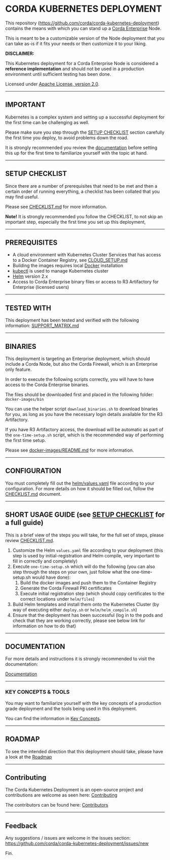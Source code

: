 # CORDA KUBERNETES DEPLOYMENT

This repository (<https://github.com/corda/corda-kubernetes-deployment>) contains the means with which you can stand up a [Corda Enterprise](https://www.r3.com/corda-platform/) Node.

This is meant to be a customizable version of the Node deployment that you can take as-is if it fits your needs or then customize it to your liking.

**DISCLAIMER:**

This Kubernetes deployment for a Corda Enterprise Node is considered a **reference implementation** and should not be used in a production environment until sufficient testing has been done.

Licensed under [Apache License, version 2.0](https://www.apache.org/licenses/LICENSE-2.0).

---

## IMPORTANT

Kubernetes is a complex system and setting up a successful deployment for the first time can be challenging as well.

Please make sure you step through the [SETUP CHECKLIST](#setup-checklist) section carefully the first time you deploy, to avoid problems down the road.

It is strongly recommended you review the [documentation](docs/README.md) before setting this up for the first time to familiarize yourself with the topic at hand.

---

## SETUP CHECKLIST

Since there are a number of prerequisites that need to be met and then a certain order of running everything, a checklist has been collated that you may find useful.

Please see [CHECKLIST.md](docs/CHECKLIST.md) for more information.

**Note!**
It is strongly recommended you follow the CHECKLIST, to not skip an important step, especially the first time you set up this deployment,

---

## PREREQUISITES

* A cloud environment with Kubernetes Cluster Services that has access to a Docker Container Registry, see [CLOUD_SETUP.md](docs/CLOUD_SETUP.md)
* Building the images requires local [Docker](https://www.docker.com/) installation
* [kubectl](https://kubernetes.io/docs/tasks/tools/install-kubectl/) is used to manage Kubernetes cluster
* [Helm](https://helm.sh/) version 2.x
* Access to Corda Enterprise binary files or access to R3 Artifactory for Enterprise (licensed users)

---

## TESTED WITH

This deployment has been tested and verified with the following information: [SUPPORT_MATRIX.md](docs/SUPPORT_MATRIX.md)

---

## BINARIES

This deployment is targeting an Enterprise deployment, which should include a Corda Node, but also the Corda Firewall, which is an Enterprise only feature.

In order to execute the following scripts correctly, you will have to have access to the Corda Enterprise binaries.

The files should be downloaded first and placed in the following folder: ``docker-images/bin``

You can use the helper script ``download_binaries.sh`` to download binaries for you, as long as you have the necessary login details available for the R3 Artifactory.

If you have R3 Artifactory access, the download will be automatic as part of the ``one-time-setup.sh`` script, which is the recommended way of performing the first time setup.

Please see [docker-images/README.md](docker-images/README.md) for more information.

---

## CONFIGURATION

You must completely fill out the [helm/values.yaml](helm/values.yaml) file according to your configuration.
For more details on how it should be filled out, follow the [CHECKLIST.md](docs/CHECKLIST.md) document.

---

## SHORT USAGE GUIDE (see [SETUP CHECKLIST](#setup-checklist) for a full guide)

This is a brief view of the steps you will take, for the full set of steps, please review [CHECKLIST.md](docs/CHECKLIST.md).

1. Customize the Helm ``values.yaml`` file according to your deployment (this step is used by initial-registration and Helm compile, very important to fill in correctly and completely)
2. Execute ``one-time-setup.sh`` which will do the following (you can also step through the steps on your own, just follow what the one-time-setup.sh would have done):
	1. Build the docker images and push them to the Container Registry
	2. Generate the Corda Firewall PKI certificates
	3. Execute initial registration step (which should copy certificates to the correct locations under ``helm/files``)
3. Build Helm templates and install them onto the Kubernetes Cluster (by way of executing either ``deploy.sh`` or ``helm/helm_compile.sh``)
4. Ensure that the deployment has been successful (log in to the pods and check that they are working correctly, please see below link for information on how to do that)

---

## DOCUMENTATION

For more details and instructions it is strongly recommended to visit the documentation:

[Documentation](docs/README.md)

---

### KEY CONCEPTS & TOOLS

You may want to familiarize yourself with the key concepts of a production grade deployment and the tools being used in this deployment.

You can find the information in [Key Concepts](docs/KEY_CONCEPTS.md).

---

## ROADMAP

To see the intended direction that this deployment should take, please have a look at the [Roadmap](ROADMAP.md)

---

## Contributing

The Corda Kubernetes Deployment is an open-source project and contributions are welcome as seen here: [Contributing](CONTRIBUTING.md)

The contributors can be found here: [Contributors](CONTRIBUTORS.md)

---

## Feedback

Any suggestions / issues are welcome in the issues section: <https://github.com/corda/corda-kubernetes-deployment/issues/new>

Fin.
